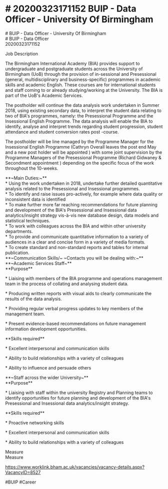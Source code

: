 # \# 20200323171152 BUIP - Data Officer - University Of Birmingham

\# BUIP - Data Officer - University Of Birmingham\
\# BUIP - Data Officer\
20200323171152

Job Description

The Birmingham International Academy (BIA) provides support to undergraduate and postgraduate students across the University of Birmingham (UoB) through the provision of in-sessional and Presessional (general, multidisciplinary and business-specific) programmes in academic skills and academic English. These courses are for international students and staff coming to or already studying/working at the University. The BIA is part of the UoB's Academic Services.

The postholder will continue the data analysis work undertaken in Summer 2018, using existing secondary data, to interpret the student data relating to two of BIA's programmes, namely: the Presessional Programme and the Insessional English Programme. The data analysis will enable the BIA to identify, analyse and interpret trends regarding student progression, student attendance and student conversion rates post -course.

The postholder will be line managed by the Programme Manager for the Insessional English Programme (Cathryn Overall leaves the post end May and a new post holder will be appointed ) with some joint supervision by the Programme Managers of the Presessional Programme (Richard Gidwaney & Secondment appointment ) depending on the specific focus of the work throughout the 10-weeks.

\*\*\~Main Duties:\~\*\*\
\* Using the work undertaken in 2018, undertake further detailed quantitative analysis related to the Presessional and Insessional programmes.\
\* To identify and raise issues pro-actively, for example where data quality or inconsistent data is identified\
\* To make further more far reaching recommendations for future planning and development of the BIA's Presessional and Insessional data analytics/insight strategy vis-à-vis new database design, data models and statistical techniques.\
\* To work with colleagues across the BIA and within other university departments.\
\* To provide and communicate quantitative information to a variety of audiences in a clear and concise form in a variety of media formats.\
\* To create standard and non-standard reports and tables for internal publication.\
\*\*\~Communication Skills/\~ \~Contacts you will be dealing with:\~\*\*\
\*\*\~Academic Services Staff\~\*\*\
\*\*Purpose\*\*

\* Liaising with members of the BIA programme and operations management team in the process of collating and analysing student data.

\* Producing written reports with visual aids to clearly communicate the results of the data analysis.

\* Providing regular verbal progress updates to key members of the management team.

\* Present evidence-based recommendations on future management information development opportunities.

\*\*Skills required\*\*

\* Excellent interpersonal and communication skills

\* Ability to build relationships with a variety of colleagues

\* Ability to influence and persuade others

\*\*\~Staff across the wider University\~\*\*\
\*\*Purpose\*\*

\* Liaising with staff within the university Registry and Planning teams to identify opportunities for future planning and development of the BIA's Presessional and Insessional data analytics/insight strategy.

\*\*Skills required\*\*

\* Proactive networking skills

\* Excellent interpersonal and communication skills

\* Ability to build relationships with a variety of colleagues

Measure\
Measure

https://www.worklink.bham.ac.uk/vacancies/vacancy-details.aspx?VacancyID=8527

\#BUIP \#Career
